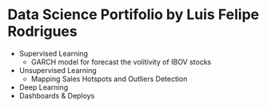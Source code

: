 # Data Science Portifolio by Luis Felipe Rodrigues

<!--ts-->
   * Supervised Learning
      * GARCH model for forecast the volitivity of IBOV stocks
   * Unsupervised Learning
      * Mapping Sales Hotspots and Outliers Detection
   * Deep Learning
   * Dashboards & Deploys
<!--te-->
